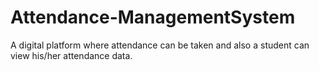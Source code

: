 # Attendance-ManagementSystem
A digital platform where attendance can be taken and also a student can view his/her attendance data.
